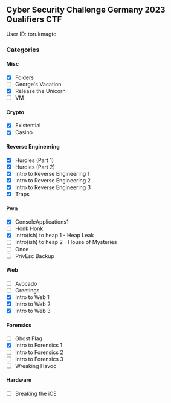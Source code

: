 ## Cyber Security Challenge Germany 2023 Qualifiers CTF
User ID: torukmagto 

### Categories

#### Misc
- [x] Folders
- [ ] George's Vacation
- [x] Release the Unicorn
- [ ] VM

#### Crypto
- [x] Existential
- [x] Casino

#### Reverse Engineering
- [x] Hurdles (Part 1)
- [x] Hurdles (Part 2)
- [x] Intro to Reverse Engineering 1
- [x] Intro to Reverse Engineering 2
- [x] Intro to Reverse Engineering 3
- [x] Traps

#### Pwn
- [x] ConsoleApplications1
- [ ] Honk Honk
- [x] Intro(ish) to heap 1 - Heap Leak
- [ ] Intro(ish) to heap 2 - House of Mysteries
- [ ] Once
- [ ] PrivEsc Backup

#### Web
- [ ] Avocado
- [ ] Greetings
- [x] Intro to Web 1
- [x] Intro to Web 2
- [x] Intro to Web 3

#### Forensics
- [ ] Ghost Flag
- [x] Intro to Forensics 1
- [ ] Intro to Forensics 2
- [ ] Intro to Forensics 3
- [ ] Wreaking Havoc

#### Hardware
- [ ] Breaking the iCE
